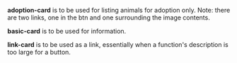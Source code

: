 **adoption-card** is to be used for listing animals for adoption only. Note: there are two links, one in the btn and one surrounding the image contents.

**basic-card** is to be used for information.

**link-card** is to be used as a link, essentially when a function's description is too large for a button.
